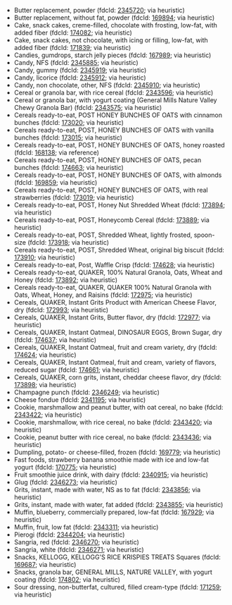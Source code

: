 - Butter replacement, powder (fdcId: [2345720](https://fdc.nal.usda.gov/fdc-app.html#/food-details/2345720); via heuristic)
- Butter replacement, without fat, powder (fdcId: [169894](https://fdc.nal.usda.gov/fdc-app.html#/food-details/169894); via heuristic)
- Cake, snack cakes, creme-filled, chocolate with frosting, low-fat, with added fiber (fdcId: [174082](https://fdc.nal.usda.gov/fdc-app.html#/food-details/174082); via heuristic)
- Cake, snack cakes, not chocolate, with icing or filling, low-fat, with added fiber (fdcId: [171839](https://fdc.nal.usda.gov/fdc-app.html#/food-details/171839); via heuristic)
- Candies, gumdrops, starch jelly pieces (fdcId: [167989](https://fdc.nal.usda.gov/fdc-app.html#/food-details/167989); via heuristic)
- Candy, NFS (fdcId: [2345885](https://fdc.nal.usda.gov/fdc-app.html#/food-details/2345885); via heuristic)
- Candy, gummy (fdcId: [2345919](https://fdc.nal.usda.gov/fdc-app.html#/food-details/2345919); via heuristic)
- Candy, licorice (fdcId: [2345912](https://fdc.nal.usda.gov/fdc-app.html#/food-details/2345912); via heuristic)
- Candy, non chocolate, other, NFS (fdcId: [2345910](https://fdc.nal.usda.gov/fdc-app.html#/food-details/2345910); via heuristic)
- Cereal or granola bar, with rice cereal (fdcId: [2343596](https://fdc.nal.usda.gov/fdc-app.html#/food-details/2343596); via heuristic)
- Cereal or granola bar, with yogurt coating (General Mills Nature Valley Chewy Granola Bar) (fdcId: [2343575](https://fdc.nal.usda.gov/fdc-app.html#/food-details/2343575); via heuristic)
- Cereals ready-to-eat, POST HONEY BUNCHES OF OATS with cinnamon bunches (fdcId: [173020](https://fdc.nal.usda.gov/fdc-app.html#/food-details/173020); via heuristic)
- Cereals ready-to-eat, POST, HONEY BUNCHES OF OATS with vanilla bunches (fdcId: [173015](https://fdc.nal.usda.gov/fdc-app.html#/food-details/173015); via heuristic)
- Cereals ready-to-eat, POST, HONEY BUNCHES OF OATS, honey roasted (fdcId: [168138](https://fdc.nal.usda.gov/fdc-app.html#/food-details/168138); via reference)
- Cereals ready-to-eat, POST, HONEY BUNCHES OF OATS, pecan bunches (fdcId: [174663](https://fdc.nal.usda.gov/fdc-app.html#/food-details/174663); via heuristic)
- Cereals ready-to-eat, POST, HONEY BUNCHES OF OATS, with almonds (fdcId: [169859](https://fdc.nal.usda.gov/fdc-app.html#/food-details/169859); via heuristic)
- Cereals ready-to-eat, POST, HONEY BUNCHES OF OATS, with real strawberries (fdcId: [173019](https://fdc.nal.usda.gov/fdc-app.html#/food-details/173019); via heuristic)
- Cereals ready-to-eat, POST, Honey Nut Shredded Wheat (fdcId: [173894](https://fdc.nal.usda.gov/fdc-app.html#/food-details/173894); via heuristic)
- Cereals ready-to-eat, POST, Honeycomb Cereal (fdcId: [173889](https://fdc.nal.usda.gov/fdc-app.html#/food-details/173889); via heuristic)
- Cereals ready-to-eat, POST, Shredded Wheat, lightly frosted, spoon-size (fdcId: [173918](https://fdc.nal.usda.gov/fdc-app.html#/food-details/173918); via heuristic)
- Cereals ready-to-eat, POST, Shredded Wheat, original big biscuit (fdcId: [173910](https://fdc.nal.usda.gov/fdc-app.html#/food-details/173910); via heuristic)
- Cereals ready-to-eat, Post, Waffle Crisp (fdcId: [174628](https://fdc.nal.usda.gov/fdc-app.html#/food-details/174628); via heuristic)
- Cereals ready-to-eat, QUAKER, 100% Natural Granola, Oats, Wheat and Honey (fdcId: [173892](https://fdc.nal.usda.gov/fdc-app.html#/food-details/173892); via heuristic)
- Cereals ready-to-eat, QUAKER, QUAKER 100% Natural Granola with Oats, Wheat, Honey, and Raisins (fdcId: [172975](https://fdc.nal.usda.gov/fdc-app.html#/food-details/172975); via heuristic)
- Cereals, QUAKER, Instant Grits Product with American Cheese Flavor, dry (fdcId: [172993](https://fdc.nal.usda.gov/fdc-app.html#/food-details/172993); via heuristic)
- Cereals, QUAKER, Instant Grits, Butter flavor, dry (fdcId: [172977](https://fdc.nal.usda.gov/fdc-app.html#/food-details/172977); via heuristic)
- Cereals, QUAKER, Instant Oatmeal, DINOSAUR EGGS, Brown Sugar, dry (fdcId: [174637](https://fdc.nal.usda.gov/fdc-app.html#/food-details/174637); via heuristic)
- Cereals, QUAKER, Instant Oatmeal, fruit and cream variety, dry (fdcId: [174624](https://fdc.nal.usda.gov/fdc-app.html#/food-details/174624); via heuristic)
- Cereals, QUAKER, Instant Oatmeal, fruit and cream, variety of flavors, reduced sugar (fdcId: [174661](https://fdc.nal.usda.gov/fdc-app.html#/food-details/174661); via heuristic)
- Cereals, QUAKER, corn grits, instant, cheddar cheese flavor, dry (fdcId: [173898](https://fdc.nal.usda.gov/fdc-app.html#/food-details/173898); via heuristic)
- Champagne punch (fdcId: [2346249](https://fdc.nal.usda.gov/fdc-app.html#/food-details/2346249); via heuristic)
- Cheese fondue (fdcId: [2341195](https://fdc.nal.usda.gov/fdc-app.html#/food-details/2341195); via heuristic)
- Cookie, marshmallow and peanut butter, with oat cereal, no bake (fdcId: [2343422](https://fdc.nal.usda.gov/fdc-app.html#/food-details/2343422); via heuristic)
- Cookie, marshmallow, with rice cereal, no bake (fdcId: [2343420](https://fdc.nal.usda.gov/fdc-app.html#/food-details/2343420); via heuristic)
- Cookie, peanut butter with rice cereal, no bake (fdcId: [2343436](https://fdc.nal.usda.gov/fdc-app.html#/food-details/2343436); via heuristic)
- Dumpling, potato- or cheese-filled, frozen (fdcId: [169779](https://fdc.nal.usda.gov/fdc-app.html#/food-details/169779); via heuristic)
- Fast foods, strawberry banana smoothie made with ice and low-fat yogurt (fdcId: [170775](https://fdc.nal.usda.gov/fdc-app.html#/food-details/170775); via heuristic)
- Fruit smoothie juice drink, with dairy (fdcId: [2340915](https://fdc.nal.usda.gov/fdc-app.html#/food-details/2340915); via heuristic)
- Glug (fdcId: [2346273](https://fdc.nal.usda.gov/fdc-app.html#/food-details/2346273); via heuristic)
- Grits, instant, made with water, NS as to fat (fdcId: [2343856](https://fdc.nal.usda.gov/fdc-app.html#/food-details/2343856); via heuristic)
- Grits, instant, made with water, fat added (fdcId: [2343855](https://fdc.nal.usda.gov/fdc-app.html#/food-details/2343855); via heuristic)
- Muffin, blueberry, commercially prepared, low-fat (fdcId: [167929](https://fdc.nal.usda.gov/fdc-app.html#/food-details/167929); via heuristic)
- Muffin, fruit, low fat (fdcId: [2343311](https://fdc.nal.usda.gov/fdc-app.html#/food-details/2343311); via heuristic)
- Pierogi (fdcId: [2344204](https://fdc.nal.usda.gov/fdc-app.html#/food-details/2344204); via heuristic)
- Sangria, red (fdcId: [2346270](https://fdc.nal.usda.gov/fdc-app.html#/food-details/2346270); via heuristic)
- Sangria, white (fdcId: [2346271](https://fdc.nal.usda.gov/fdc-app.html#/food-details/2346271); via heuristic)
- Snacks, KELLOGG, KELLOGG'S RICE KRISPIES TREATS Squares (fdcId: [169687](https://fdc.nal.usda.gov/fdc-app.html#/food-details/169687); via heuristic)
- Snacks, granola bar, GENERAL MILLS, NATURE VALLEY, with yogurt coating (fdcId: [174802](https://fdc.nal.usda.gov/fdc-app.html#/food-details/174802); via heuristic)
- Sour dressing, non-butterfat, cultured, filled cream-type (fdcId: [171259](https://fdc.nal.usda.gov/fdc-app.html#/food-details/171259); via heuristic)
